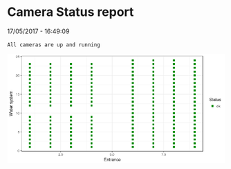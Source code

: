 Camera Status report
================
17/05/2017 - 16:49:09

    All cameras are up and running

![](camreport_files/figure-markdown_github/unnamed-chunk-2-1.png)
